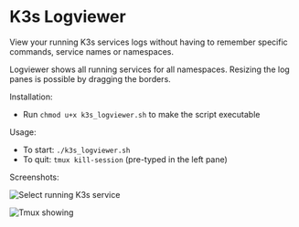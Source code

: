 # K3s Logviewer
View your running K3s services logs without having to remember specific commands, service names or namespaces. 

Logviewer shows all running services for all namespaces. Resizing the log panes is possible by dragging the borders. 

Installation: 
* Run `chmod u+x k3s_logviewer.sh` to make the script executable

Usage:
* To start: `./k3s_logviewer.sh`
* To quit: `tmux kill-session` (pre-typed in the left pane)


Screenshots: 

![Select running K3s service](imgs/menu.png)


![Tmux showing ](imgs/tmux-logging.png)
